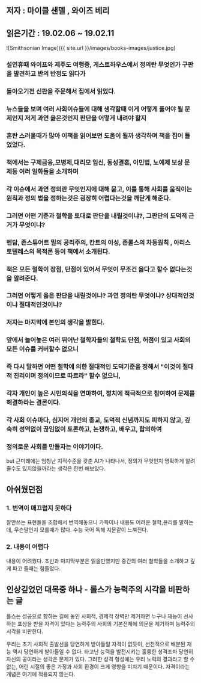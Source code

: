 ## 저자 : 마이클 샌델 , 와이즈 베리

## 읽은기간 : 19.02.06 ~ 19.02.11

![Smithsonian Image]({{ site.url }}/images/books-images/justice.jpg)

### 설연휴때 와이프와 제주도 여행중, 게스트하우스에서 정의란 무엇인가 구판을 발견하고 반의 반정도 읽다가

### 돌아오기전 신판을 주문해서 집에서 읽었다.

### 뉴스들을 보며 여러 사회이슈들에 대해 생각할때 이게 어떻게 풀어야 될 문제인지 저게 과연 옳은것인지 판단을 어떻게 내려야 할지

### 혼란 스러울때가 많아 이책을 읽어보면 도움이 될까 생각하며 책을 집어 들었었다.

### 책에서는 구제금융,모병제,대리모 임신, 동성결혼, 이민법, 노예제 보상 문제등 여러 일화들을 소개하며

### 각 이슈에서 과연 정의란 무엇인지에 대해 묻고, 이를 통해 사회를 움직이는 원칙과 정의 법을 정하는것은 굉장히 어렵다는것을 깨닫게 해준다.

### 그러면 어떤 기준과 철학을 토대로 판단을 내릴것이냐?, 그판단의 도덕적 근거가 무엇이냐?

### 벤담, 존스튜어트 밀의 공리주의, 칸트의 이성, 존롤스의 차등원칙 , 아리스토텔레스의 목적론 등이 책에서 소개된다.

### 책은 모든 철학이 장점, 단점이 있어서 무엇이 무조건 옳다고 할수 없다는것을 알려준다.

### 그러면 어떻게 옳은 판단을 내릴것이냐? 과연 정의란 무엇이냐? 상대적인것이냐 절대적인것이냐?

### 저자는 마지막에 본인의 생각을 밝힌다.

### 앞에서 늘어놓은 여러 뛰어난 철학자들의 철학도 단점, 허점이 있고 사회의 모든 이슈를 커버할수 없으니

### 즉 다시 말하면 어떤 철학에 의한 절대적인 도덕기준을 정해서 "이것이 절대적 진리이며 정의이므로 따르라" 할수 없으니,

### 각자 개인이 높은 시민의식을 연마하여, 정치에 적극적으로 참여하여 문제를 해결하라는 결론이다.

### 각 사회 이슈마다, 심지어 개인의 종교, 도덕적 신념까지도 피하지 않고, 깊숙히 성역없이 끊임없이 토론하고, 논쟁하고, 배우고, 합의하여

### 정의로운 사회를 만들자는 이야기이다.

but 근미래에는 엄청난 지적수준을 갖춘 AI가 나타나서, 정의가 무엇인지 명확하게 알려줄수도 있지않을까라는 생각은 한번 해보았다.


## 아쉬웠던점
### 1. 번역이 매끄럽지 못하다
잘안쓰는 표현들을 조합해서 번역해놓으니 가뜩이나 내용도 어려운 철학,윤리를 말하는데, 무슨말인지 모를때가 많다. 수능 국어 독해 지문같이 느껴진다.

### 2. 내용이 어렵다
내용이 어려웠다. 초반과 마지막부분은 읽을만했지만 중간의 여러 철학들을 소개하고 깊게 파고 들때는 힘들었다.

## 인상깊었던 대목중 하나 -  롤스가 능력주의 시각을 비판하는 글
 롤스는 성공으로 향하는 길에 놓인 사회적, 경제적 장벽만 제거하면 누구나 재능이 선사하는 포상을 받을 자격이 있다는 능력주의 사회의
 기본전제에 의문을 제기하며 능력주의 시각을 비판한다.

 우리는 초기 사회적 출발선을 당연하게 받아들일 자격이 없듯이, 선천적으로 배분된 재능 역시 당연하게 받아들일 수 없다.
 타고난 능력을 발전시키는 훌륭한 성격조차 당연히 자신의 공이라는 생각은 문제가 있다. 그러한 성격 형성에는 우리 노력의 결과라고 할 수 없는,
 어린 시절의 좋은 가정과 사회 환경이 크게 영향을 미치기 때문이다. 자격이라는 개념은 여기에 적용되지 않는다.